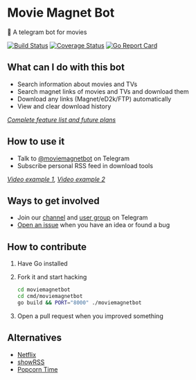 # Movie Magnet Bot

🤖 A telegram bot for movies

[![Build Status](https://travis-ci.org/magunetto/moviemagnetbot.svg)](https://travis-ci.org/magunetto/moviemagnetbot)
[![Coverage Status](https://coveralls.io/repos/github/magunetto/moviemagnetbot/badge.svg?branch=master)](https://coveralls.io/github/magunetto/moviemagnetbot?branch=master)
[![Go Report Card](https://goreportcard.com/badge/github.com/magunetto/moviemagnetbot)](https://goreportcard.com/report/github.com/magunetto/moviemagnetbot)

## What can I do with this bot

- Search information about movies and TVs
- Search magnet links of movies and TVs and download them
- Download any links (Magnet/eD2k/FTP) automatically
- View and clear download history

*[Complete feature list and future plans](https://github.com/magunetto/moviemagnetbot/wiki/Features)*

## How to use it

- Talk to [@moviemagnetbot](https://t.me/moviemagnetbot) on Telegram
- Subscribe personal RSS feed in download tools

*[Video example 1](https://t.me/moviemagnet/6), [Video example 2](https://t.me/moviemagnet/7)*

## Ways to get involved

- Join our [channel](https://t.me/moviemagnet) and [user group](https://t.me/moviemagnetusers) on Telegram
- [Open an issue](https://github.com/magunetto/moviemagnetbot/issues/new/choose) when you have an idea or found a bug

## How to contribute

1. Have Go installed
1. Fork it and start hacking

    ```bash
    cd moviemagnetbot
    cd cmd/moviemagnetbot
    go build && PORT="8000" ./moviemagnetbot
    ```

1. Open a pull request when you improved something

## Alternatives

- [Netflix](https://www.netflix.com/)
- [showRSS](https://showrss.info/)
- [Popcorn Time](https://popcorn-time.to/)
